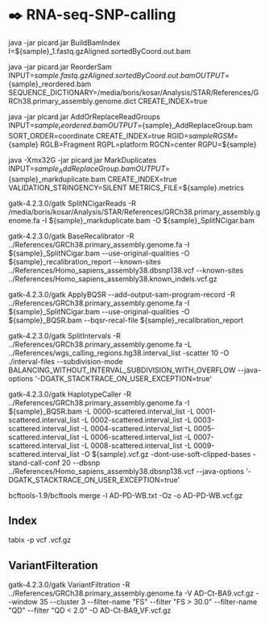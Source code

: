 # :black_nib: RNA-seq-SNP-calling

java -jar picard.jar BuildBamIndex I=${sample}_1.fastq.gzAligned.sortedByCoord.out.bam 

java -jar picard.jar ReorderSam INPUT=${sample}.fastq.gzAligned.sortedByCoord.out.bam OUTPUT=${sample}_reordered.bam SEQUENCE_DICTIONARY=/media/boris/kosar/Analysis/STAR/References/GRCh38.primary_assembly.genome.dict CREATE_INDEX=true


java -jar picard.jar AddOrReplaceReadGroups INPUT=${sample}_reordered.bam OUTPUT=${sample}_AddReplaceGroup.bam SORT_ORDER=coordinate CREATE_INDEX=true RGID=${sample} RGSM=${sample} RGLB=Fragment RGPL=platform RGCN=center RGPU=${sample}

java -Xmx32G -jar picard.jar MarkDuplicates INPUT=${sample}_AddReplaceGroup.bam OUTPUT=${sample}_markduplicate.bam CREATE_INDEX=true VALIDATION_STRINGENCY=SILENT METRICS_FILE=${sample}.metrics

gatk-4.2.3.0/gatk SplitNCigarReads -R /media/boris/kosar/Analysis/STAR/References/GRCh38.primary_assembly.genome.fa -I ${sample}_markduplicate.bam -O ${sample}_SplitNCigar.bam 

gatk-4.2.3.0/gatk BaseRecalibrator -R ../References/GRCh38.primary_assembly.genome.fa -I ${sample}_SplitNCigar.bam --use-original-qualities -O ${sample}_recalibration_report --known-sites ../References/Homo_sapiens_assembly38.dbsnp138.vcf --known-sites ../References/Homo_sapiens_assembly38.known_indels.vcf.gz

gatk-4.2.3.0/gatk ApplyBQSR --add-output-sam-program-record -R ../References/GRCh38.primary_assembly.genome.fa -I ${sample}_SplitNCigar.bam --use-original-qualities -O ${sample}_BQSR.bam --bqsr-recal-file ${sample}_recalibration_report

gatk-4.2.3.0/gatk SplitIntervals -R ../References/GRCh38.primary_assembly.genome.fa -L ../References/wgs_calling_regions.hg38.interval_list -scatter 10  -O ./interval-files --subdivision-mode BALANCING_WITHOUT_INTERVAL_SUBDIVISION_WITH_OVERFLOW --java-options '-DGATK_STACKTRACE_ON_USER_EXCEPTION=true'

gatk-4.2.3.0/gatk HaplotypeCaller -R ../References/GRCh38.primary_assembly.genome.fa -I ${sample}_BQSR.bam -L 0000-scattered.interval_list -L 0001-scattered.interval_list -L 0002-scattered.interval_list -L 0003-scattered.interval_list -L 0004-scattered.interval_list -L 0005-scattered.interval_list -L 0006-scattered.interval_list -L 0007-scattered.interval_list -L 0008-scattered.interval_list -L 0009-scattered.interval_list -O ${sample}.vcf.gz -dont-use-soft-clipped-bases -stand-call-conf 20 --dbsnp ../References/Homo_sapiens_assembly38.dbsnp138.vcf --java-options '-DGATK_STACKTRACE_ON_USER_EXCEPTION=true'


bcftools-1.9/bcftools merge -l AD-PD-WB.txt -Oz -o AD-PD-WB.vcf.gz

## Index 
tabix -p vcf .vcf.gz

## VariantFilteration
gatk-4.2.3.0/gatk VariantFiltration -R ../References/GRCh38.primary_assembly.genome.fa -V AD-Ct-BA9.vcf.gz --window 35 --cluster 3 --filter-name "FS" --filter "FS > 30.0" --filter-name "QD" --filter "QD < 2.0" -O AD-Ct-BA9_VF.vcf.gz


